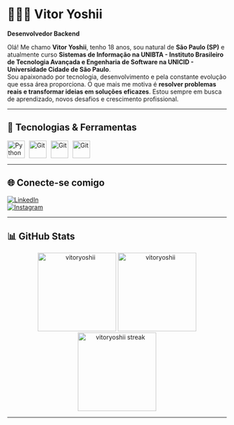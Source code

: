 # 👨🏻‍💻 Vitor Yoshii   
**Desenvolvedor Backend**

Olá! Me chamo **Vitor Yoshii**, tenho 18 anos, sou natural de **São Paulo (SP)** e atualmente curso **Sistemas de Informação na UNIBTA - Instituto Brasileiro de Tecnologia Avançada e Engenharia de Software na UNICID - Universidade Cidade de São Paulo**.  
Sou apaixonado por tecnologia, desenvolvimento e pela constante evolução que essa área proporciona. O que mais me motiva é **resolver problemas reais e transformar ideias em soluções eficazes**. Estou sempre em busca de aprendizado, novos desafios e crescimento profissional.

---

## 🚀 Tecnologias & Ferramentas

<div style="display: flex; gap: 10px;">
  <img title="Python" alt="Python" width="40px" src="https://cdn.jsdelivr.net/gh/devicons/devicon@latest/icons/python/python-original.svg" />
  <img title="Git" alt="Git" width="40px" src="https://cdn.jsdelivr.net/gh/devicons/devicon@latest/icons/git/git-original.svg" />
  <img title="SQL" alt="Git" width="40px" src="https://cdn.jsdelivr.net/gh/devicons/devicon@latest/icons/azuresqldatabase/azuresqldatabase-original.svg" />
  <img title="SQLI" alt="Git" width="40px" src="https://cdn.jsdelivr.net/gh/devicons/devicon@latest/icons/sqlite/sqlite-original.svg" />
  
  
  <!-- Adicione outras tecnologias que você domina -->
</div>

---

## 🌐 Conecte-se comigo

[![LinkedIn](https://img.shields.io/badge/LinkedIn-0077B5?style=for-the-badge&logo=linkedin&logoColor=white)](https://www.linkedin.com/in/vitor-yoshii/)  
[![Instagram](https://img.shields.io/badge/@vitor_yoshii-E4405F?style=for-the-badge&logo=instagram&logoColor=white)](https://instagram.com/vitor_yoshii)

---

## 📊 GitHub Stats

<div align="center">
  <img height="180em" src="https://github-readme-stats.vercel.app/api?username=vitoryoshii&show_icons=true&theme=dark&locale=pt-br" alt="vitoryoshii" />
  <img height="180em" src="https://github-readme-stats.vercel.app/api/top-langs?username=vitoryoshii&show_icons=true&theme=dark&layout=compact&locale=pt-br" alt="vitoryoshii" />
  <img height="180em" src="https://github-readme-streak-stats.herokuapp.com/?user=vitoryoshii&theme=dark" alt="vitoryoshii streak" />
</div>

---
